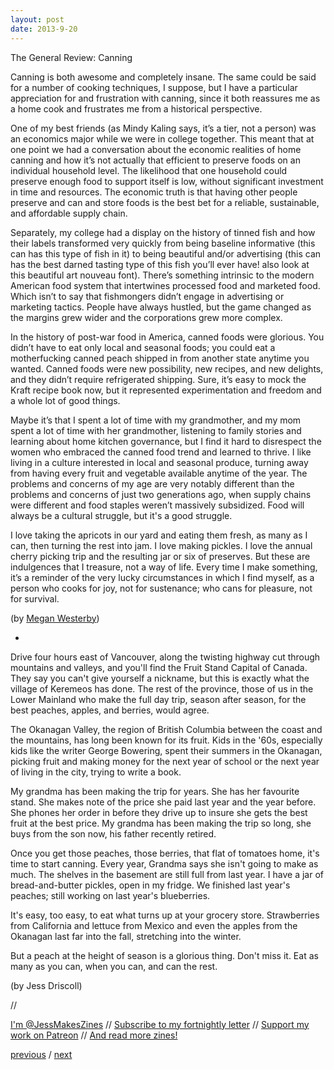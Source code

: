 ```yaml
---
layout: post
date: 2013-9-20
---
```


The General Review: Canning 

Canning is both awesome and completely insane. The same could be said for a number of cooking techniques, I suppose, but I have a particular appreciation for and frustration with canning, since it both reassures me as a home cook and frustrates me from a historical perspective.

One of my best friends (as Mindy Kaling says, it’s a tier, not a person) was an economics major while we were in college together. This meant that at one point we had a conversation about the economic realities of home canning and how it’s not actually that efficient to preserve foods on an individual household level. The likelihood that one household could preserve enough food to support itself is low, without significant investment in time and resources. The economic truth is that having other people preserve and can and store foods is the best bet for a reliable, sustainable, and affordable supply chain.

Separately, my college had a display on the history of tinned fish and how their labels transformed very quickly from being baseline informative (this can has this type of fish in it) to being beautiful and/or advertising (this can has the best darned tasting type of this fish you’ll ever have! also look at this beautiful art nouveau font). There’s something intrinsic to the modern American food system that intertwines processed food and marketed food. Which isn’t to say that fishmongers didn’t engage in advertising or marketing tactics. People have always hustled, but the game changed as the margins grew wider and the corporations grew more complex.

In the history of post-war food in America, canned foods were glorious. You didn’t have to eat only local and seasonal foods; you could eat a motherfucking canned peach shipped in from another state anytime you wanted. Canned foods were new possibility, new recipes, and new delights, and they didn’t require refrigerated shipping. Sure, it’s easy to mock the Kraft recipe book now, but it represented experimentation and freedom and a whole lot of good things.

Maybe it’s that I spent a lot of time with my grandmother, and my mom spent a lot of time with her grandmother, listening to family stories and learning about home kitchen governance, but I find it hard to disrespect the women who embraced the canned food trend and learned to thrive. I like living in a culture interested in local and seasonal produce, turning away from having every fruit and vegetable available anytime of the year. The problems and concerns of my age are very notably different than the problems and concerns of just two generations ago, when supply chains were different and food staples weren’t massively subsidized. Food will always be a cultural struggle, but it's a good struggle.

I love taking the apricots in our yard and eating them fresh, as many as I can, then turning the rest into jam. I love making pickles. I love the annual cherry picking trip and the resulting jar or six of preserves. But these are indulgences that I treasure, not a way of life. Every time I make something, it’s a reminder of the very lucky circumstances in which I find myself, as a person who cooks for joy, not for sustenance; who cans for pleasure, not for survival.

(by [Megan Westerby](https://meganwesterby.com))

-
 
Drive four hours east of Vancouver, along the twisting highway cut through mountains and valleys, and you'll find the Fruit Stand Capital of Canada. They say you can't give yourself a nickname, but this is exactly what the village of Keremeos has done. The rest of the province, those of us in the Lower Mainland who make the full day trip, season after season, for the best peaches, apples, and berries, would agree.

The Okanagan Valley, the region of British Columbia between the coast and the mountains, has long been known for its fruit. Kids in the '60s, especially kids like the writer George Bowering, spent their summers in the Okanagan, picking fruit and making money for the next year of school or the next year of living in the city, trying to write a book.

My grandma has been making the trip for years. She has her favourite stand. She makes note of the price she paid last year and the year before. She phones her order in before they drive up to insure she gets the best fruit at the best price. My grandma has been making the trip so long, she buys from the son now, his father recently retired.

Once you get those peaches, those berries, that flat of tomatoes home, it's time to start canning. Every year, Grandma says she isn't going to make as much. The shelves in the basement are still full from last year. I have a jar of bread-and-butter pickles, open in my fridge. We finished last year's peaches; still working on last year's blueberries.

It's easy, too easy, to eat what turns up at your grocery store. Strawberries from California and lettuce from Mexico and even the apples from the Okanagan last far into the fall, stretching into the winter.

But a peach at the height of season is a glorious thing. Don't miss it. Eat as many as you can, when you can, and can the rest.

(by Jess Driscoll)

//

[I'm @JessMakesZines](https://twitter.com/JessMakesZines) // [Subscribe to my fortnightly letter](http://tinyletter.com/jessdriscoll) // [Support my work on Patreon](https://www.patreon.com/jessdriscoll) // [And read more zines!](https://jessdriscoll.itch.io/)

<a href="{{page.previous.url}}">previous</a> / <a href="{{page.next.url}}">next</a>
